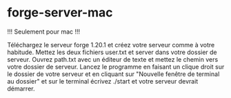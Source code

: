 # forge-server-mac

!!! Seulement pour mac !!!

Téléchargez le serveur forge 1.20.1 et créez votre serveur comme à votre habitude. Mettez les deux fichiers user.txt et server dans votre dossier de serveur. Ouvrez path.txt avec un éditeur de texte et mettez le chemin vers votre dossier de serveur. Lancez le programme en faisant un clique droit sur le dossier de votre serveur et en cliquant sur "Nouvelle fenêtre de terminal au dossier" et sur le terminal écrivez ./start et votre serveur devrait démarrer.
